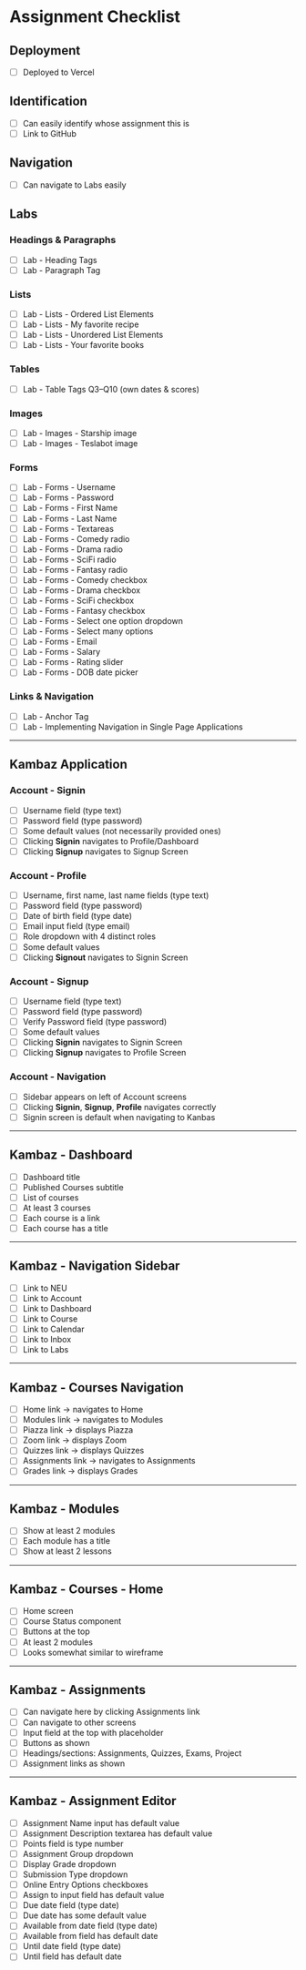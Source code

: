 # Assignment Checklist

## Deployment
- [ ] Deployed to Vercel

## Identification
- [ ] Can easily identify whose assignment this is
- [ ] Link to GitHub

## Navigation
- [ ] Can navigate to Labs easily

## Labs
### Headings & Paragraphs
- [ ] Lab - Heading Tags
- [ ] Lab - Paragraph Tag

### Lists
- [ ] Lab - Lists - Ordered List Elements
- [ ] Lab - Lists - My favorite recipe
- [ ] Lab - Lists - Unordered List Elements
- [ ] Lab - Lists - Your favorite books

### Tables
- [ ] Lab - Table Tags Q3–Q10 (own dates & scores)

### Images
- [ ] Lab - Images - Starship image
- [ ] Lab - Images - Teslabot image

### Forms
- [ ] Lab - Forms - Username
- [ ] Lab - Forms - Password
- [ ] Lab - Forms - First Name
- [ ] Lab - Forms - Last Name
- [ ] Lab - Forms - Textareas
- [ ] Lab - Forms - Comedy radio
- [ ] Lab - Forms - Drama radio
- [ ] Lab - Forms - SciFi radio
- [ ] Lab - Forms - Fantasy radio
- [ ] Lab - Forms - Comedy checkbox
- [ ] Lab - Forms - Drama checkbox
- [ ] Lab - Forms - SciFi checkbox
- [ ] Lab - Forms - Fantasy checkbox
- [ ] Lab - Forms - Select one option dropdown
- [ ] Lab - Forms - Select many options
- [ ] Lab - Forms - Email
- [ ] Lab - Forms - Salary
- [ ] Lab - Forms - Rating slider
- [ ] Lab - Forms - DOB date picker

### Links & Navigation
- [ ] Lab - Anchor Tag
- [ ] Lab - Implementing Navigation in Single Page Applications

---

## Kambaz Application

### Account - Signin
- [ ] Username field (type text)
- [ ] Password field (type password)
- [ ] Some default values (not necessarily provided ones)
- [ ] Clicking **Signin** navigates to Profile/Dashboard
- [ ] Clicking **Signup** navigates to Signup Screen

### Account - Profile
- [ ] Username, first name, last name fields (type text)
- [ ] Password field (type password)
- [ ] Date of birth field (type date)
- [ ] Email input field (type email)
- [ ] Role dropdown with 4 distinct roles
- [ ] Some default values
- [ ] Clicking **Signout** navigates to Signin Screen

### Account - Signup
- [ ] Username field (type text)
- [ ] Password field (type password)
- [ ] Verify Password field (type password)
- [ ] Some default values
- [ ] Clicking **Signin** navigates to Signin Screen
- [ ] Clicking **Signup** navigates to Profile Screen

### Account - Navigation
- [ ] Sidebar appears on left of Account screens
- [ ] Clicking **Signin**, **Signup**, **Profile** navigates correctly
- [ ] Signin screen is default when navigating to Kanbas

---

## Kambaz - Dashboard
- [ ] Dashboard title
- [ ] Published Courses subtitle
- [ ] List of courses
- [ ] At least 3 courses
- [ ] Each course is a link
- [ ] Each course has a title

---

## Kambaz - Navigation Sidebar
- [ ] Link to NEU
- [ ] Link to Account
- [ ] Link to Dashboard
- [ ] Link to Course
- [ ] Link to Calendar
- [ ] Link to Inbox
- [ ] Link to Labs

---

## Kambaz - Courses Navigation
- [ ] Home link → navigates to Home
- [ ] Modules link → navigates to Modules
- [ ] Piazza link → displays Piazza
- [ ] Zoom link → displays Zoom
- [ ] Quizzes link → displays Quizzes
- [ ] Assignments link → navigates to Assignments
- [ ] Grades link → displays Grades

---

## Kambaz - Modules
- [ ] Show at least 2 modules
- [ ] Each module has a title
- [ ] Show at least 2 lessons

---

## Kambaz - Courses - Home
- [ ] Home screen
- [ ] Course Status component
- [ ] Buttons at the top
- [ ] At least 2 modules
- [ ] Looks somewhat similar to wireframe

---

## Kambaz - Assignments
- [ ] Can navigate here by clicking Assignments link
- [ ] Can navigate to other screens
- [ ] Input field at the top with placeholder
- [ ] Buttons as shown
- [ ] Headings/sections: Assignments, Quizzes, Exams, Project
- [ ] Assignment links as shown

---

## Kambaz - Assignment Editor
- [ ] Assignment Name input has default value
- [ ] Assignment Description textarea has default value
- [ ] Points field is type number
- [ ] Assignment Group dropdown
- [ ] Display Grade dropdown
- [ ] Submission Type dropdown
- [ ] Online Entry Options checkboxes
- [ ] Assign to input field has default value
- [ ] Due date field (type date)
- [ ] Due date has some default value
- [ ] Available from date field (type date)
- [ ] Available from field has default date
- [ ] Until date field (type date)
- [ ] Until field has default date
